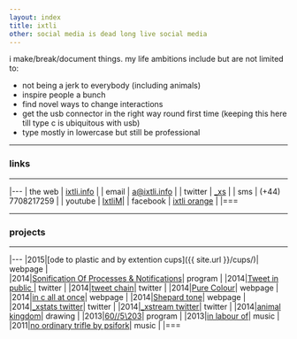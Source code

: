```yaml
---
layout: index
title: ixtli
other: social media is dead long live social media
---
```


i make/break/document things. my life ambitions include but are not limited to:

+	not being a jerk to everybody (including animals)
+	inspire people a bunch
+   find novel ways to change interactions
+	get the usb connector in the right way round first time
    (keeping this here till type c is ubiquitous with usb)
+   type mostly in lowercase but still be professional  

---

### links

---

|---
| the web  | [ixtli.info](https://ixtli.info)              |
| email    | a@ixtli.info                                  |
| twitter  | [_xs](https://twitter.com/_xs)                |
| sms      | (+44) 7708217259                              |
| youtube  | [IxtliM](https://www.youtube.com/user/IxtliM/)|
| facebook | [ixtli orange](https://fb.me/ixtli.moran)     |
|===

---

### projects

---

|---
|2015|[ode to plastic and by extention cups]({{ site.url }}/cups/)| webpage |  
|2014|[Sonification Of Processes & Notifications](http://hacks.youngrewiredstate.org/events/Kings%20College/sonification-of-processes-notifications-sonosocialdata-ism)| program |
|2014|[Tweet in public ](http://hacks.youngrewiredstate.org/events/Kings%20College/tweet-in-public)| twitter |
|2014|[tweet chain](https://twitter.com/_xs/status/445329208550899712)| twitter |
|2014|[Pure Colour](http://newhive.com/ixt/colourpure)| webpage |
|2014|[in c all at once](http://newhive.com/ixt/in-c-all-at-once)| webpage |
|2014|[Shepard tone](http://newhive.com/ixt/shepard)| webpage |
|2014|[_xstats twitter](https://twitter.com/_xstats)| twitter |
|2014|[_xstream twitter](https://twitter.com/_xstream)| twitter |
|2014|[animal kingdom](http://ixt.tumblr.com/tagged/animal-kingdom)| drawing |
|2013|[60//5\203](http://hacks.youngrewiredstate.org/events/YRS2013/60-5-203)| program |
|2013|[in labour of](http://ixtli.bandcamp.com/album/in-labour-of)| music |
|2011|[no ordinary trifle by psifork](http://psifork.bandcamp.com/album/no-ordinary-trifle)| music |
|===

